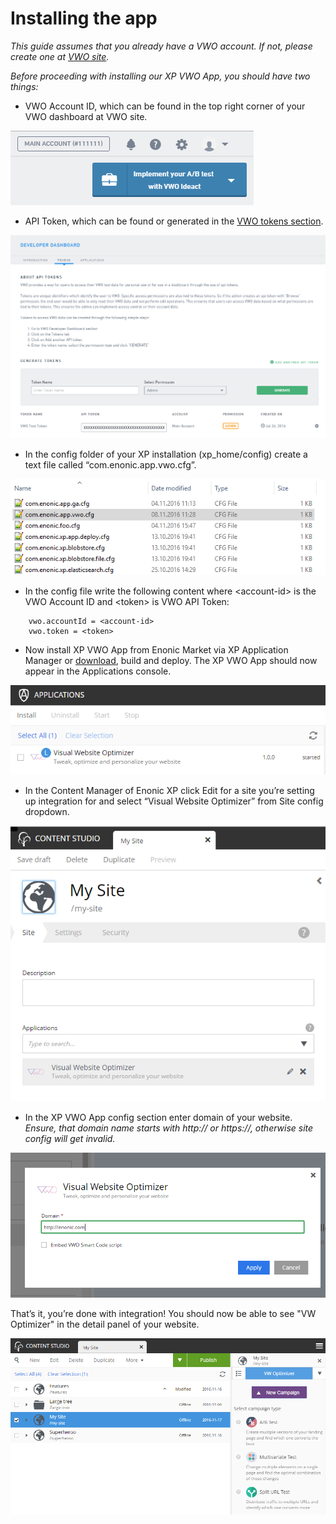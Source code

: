 # Installing the app

*This guide assumes that you already have a VWO account. If not, please create one at [VWO site](https://vwo.com/).*

*Before proceeding with installing our XP VWO App, you should have two things:*

* VWO Account ID, which can be found in the top right corner of your VWO dashboard at VWO site.

![](images/vwo_01.png)

* API Token, which can be found or generated in the [VWO tokens section](https://app.vwo.com/#/developers/tokens).

![](images/vwo_02.png)

* In the config folder of your XP installation (xp_home/config) create a text file called “com.enonic.app.vwo.cfg”.

![](images/vwo_03.png)

* In the config file write the following content where \<account-id\> is the VWO Account ID and \<token\> is VWO API Token:
```
    vwo.accountId = <account-id>
    vwo.token = <token>
```

* Now install XP VWO App from Enonic Market via XP Application Manager or [download](https://github.com/enonic/app-vwo.git), build and deploy. The XP VWO App should now appear in the Applications console.

![](images/vwo_04.png)

* In the Content Manager of Enonic XP click Edit for a site you’re setting up integration for and select “Visual Website Optimizer” from Site config dropdown.

![](images/vwo_05.png)

* In the XP VWO App config section enter domain of your website.
*Ensure, that domain name starts with http:// or https://, otherwise site config will get invalid.*

![](images/vwo_06.png)

That’s it, you’re done with integration!
You should now be able to see "VW Optimizer" in the detail panel of your website.

![](images/vwo_07.png)